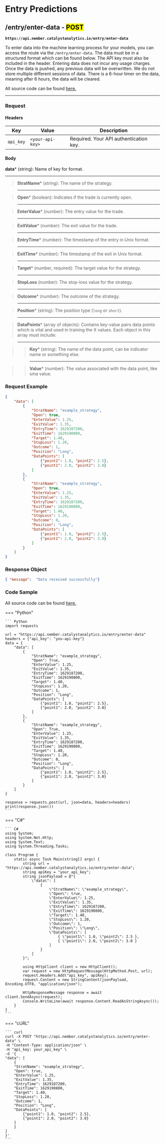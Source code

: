 # Entry Predictions

## **/entry/enter-data** - <mark>POST</mark>

**`https://api.nember.catalystanalytics.io/entry/enter-data`**

To enter data into the machine learning process for your models, you can access the route via the `/entry/enter-data`. The data must be in a structured format which can be found below. The API key must also be included in the header. Entering data does not incur any usage charges. Once the data is pushed, any previous data will be overwritten. We do not store multiple different sessions of data. There is a 6-hour timer on the data, meaning after 6 hours, the data will be cleared.

All source code can be found [here.](https://github.com/CatalystAnalytics/Nember/tree/main/source)

---

### **Request**

#### **Headers**
| Key         | Value              | Description                       |
|-------------|--------------------|-----------------------------------|
| `api_key`   | `<your-api-key>`   | Required. Your API authentication key. |

#### **Body**

**data*** (string): Name of key for format.

---

> **StratName*** (string): The name of the strategy.

> ---

> **Open*** (boolean): Indicates if the trade is currently open.

> ---

> **EnterValue*** (number): The entry value for the trade.

> ---

> **ExitValue*** (number): The exit value for the trade.

> ---

> **EntryTime*** (number): The timestamp of the entry in Unix format.

> ---

> **ExitTime*** (number): The timestamp of the exit in Unix format.

> ---

> **Target*** (number, required): The target value for the strategy.

> ---

> **StopLoss** (number): The stop-loss value for the strategy.

> ---

> **Outcome*** (number): The outcome of the strategy.

> ---

> **Position*** (string): The position type (`long` or `short`).

> ---

> **DataPoints*** (array of objects): Contains key-value pairs data points which is vital and used in training the X values. Each object in this array must include:

> ---

>> **Key*** (string): The name of the data point, can be indicator name or something else.

>> --- 

>> **Value*** (number): The value associated with the data point, like sma value.

### **Request Example**
``` json
{
    "data": [
        {
            "StratName": "example_strategy",
            "Open": true,
            "EnterValue": 1.25,
            "ExitValue": 1.35,
            "EntryTime": 1629187200,
            "ExitTime": 1629190800,
            "Target": 1.40,
            "StopLoss": 1.20,
            "Outcome": 1,
            "Position": "Long",
            "DataPoints": [
                {"point1": 1.0, "point2": 2.5}, 
                {"point1": 2.0, "point2": 3.0}
            ]
        },
        {
            "StratName": "example_strategy",
            "Open": true,
            "EnterValue": 1.25,
            "ExitValue": 1.35,
            "EntryTime": 1629187200,
            "ExitTime": 1629190800,
            "Target": 1.40,
            "StopLoss": 1.20,
            "Outcome": 0,
            "Position": "Long",
            "DataPoints": [
                {"point1": 1.0, "point2": 2.5}, 
                {"point1": 2.0, "point2": 3.0}
            ]
        }
    ]
}
```

### **Response Object**
``` json
{ "message":  "Data received successfully"}
```

### **Code Sample**

All source code can be found [here.](https://github.com/CatalystAnalytics/Nember/tree/main/source)

=== "Python"

    ``` Python
    import requests

    url = "https://api.nember.catalystanalytics.io/entry/enter-data"
    headers = {"api_key": "you-api-key"}
    data = {
        "data": [
            {
                "StratName": "example_strategy",
                "Open": True,
                "EnterValue": 1.25,
                "ExitValue": 1.35,
                "EntryTime": 1629187200,
                "ExitTime": 1629190800,
                "Target": 1.40,
                "StopLoss": 1.20,
                "Outcome": 1,
                "Position": "Long",
                "DataPoints": [
                    {"point1": 1.0, "point2": 2.5}, 
                    {"point1": 2.0, "point2": 3.0}
                ]
            },
            {
                "StratName": "example_strategy",
                "Open": True,
                "EnterValue": 1.25,
                "ExitValue": 1.35,
                "EntryTime": 1629187200,
                "ExitTime": 1629190800,
                "Target": 1.40,
                "StopLoss": 1.20,
                "Outcome": 0,
                "Position": "Long",
                "DataPoints": [
                    {"point1": 1.0, "point2": 2.5}, 
                    {"point1": 2.0, "point2": 3.0}
                ]
            }
        ]
    }

    response = requests.post(url, json=data, headers=headers)
    print(response.json())
    ```

=== "C#"

    ``` C#
    using System;
    using System.Net.Http;
    using System.Text;
    using System.Threading.Tasks;

    class Program {
        static async Task Main(string[] args) {
            string url = "https://api.nember.catalystanalytics.io/entry/enter-data";
            string apiKey = "your_api_key";
            string jsonPayload = @"{
                \"data\": [
                    {
                        \"StratName\": \"example_strategy\",
                        \"Open\": true,
                        \"EnterValue\": 1.25,
                        \"ExitValue\": 1.35,
                        \"EntryTime\": 1629187200,
                        \"ExitTime\": 1629190800,
                        \"Target\": 1.40,
                        \"StopLoss\": 1.20,
                        \"Outcome\": 1,
                        \"Position\": \"Long\",
                        \"DataPoints\": [
                            { \"point1\": 1.0, \"point2\": 2.5 },
                            { \"point1\": 2.0, \"point2\": 3.0 }
                        ]
                    }
                ]
            }";

            using HttpClient client = new HttpClient();
            var request = new HttpRequestMessage(HttpMethod.Post, url);
            request.Headers.Add("api_key", apiKey);
            request.Content = new StringContent(jsonPayload, Encoding.UTF8, "application/json");

            HttpResponseMessage response = await client.SendAsync(request);
            Console.WriteLine(await response.Content.ReadAsStringAsync());
        }
    }
    ```

=== "cURL"

    ``` curl
    curl -X POST "https://api.nember.catalystanalytics.io/entry/enter-data" \
    -H "Content-Type: application/json" \
    -H "api_key: your_api_key" \
    -d '{
    "data": [
        {
        "StratName": "example_strategy",
        "Open": true,
        "EnterValue": 1.25,
        "ExitValue": 1.35,
        "EntryTime": 1629187200,
        "ExitTime": 1629190800,
        "Target": 1.40,
        "StopLoss": 1.20,
        "Outcome": 1,
        "Position": "Long",
        "DataPoints": [
            {"point1": 1.0, "point2": 2.5}, 
            {"point1": 2.0, "point2": 3.0}
        ]
        }
    ]
    }' 
    ```
